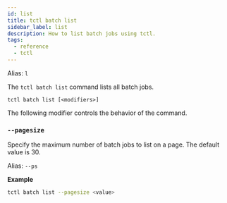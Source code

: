 ```yaml
---
id: list
title: tctl batch list
sidebar_label: list
description: How to list batch jobs using tctl.
tags:
  - reference
  - tctl
---
```


Alias: `l`

The `tctl batch list` command lists all batch jobs.

`tctl batch list [<modifiers>]`

The following modifier controls the behavior of the command.

### `--pagesize`

Specify the maximum number of batch jobs to list on a page. The default value is 30.

Alias: `--ps`

**Example**

```bash
tctl batch list --pagesize <value>
```
